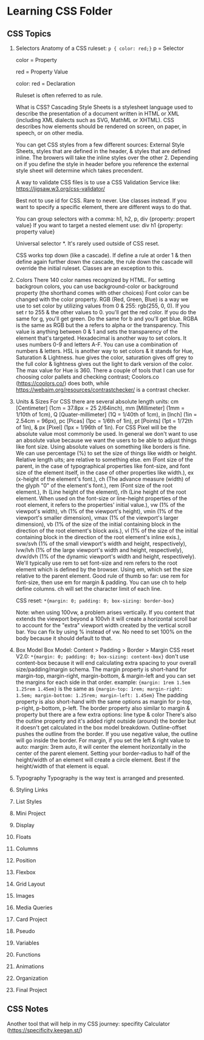 # Learning CSS Folder

## CSS Topics

1. Selectors
   Anatomy of a CSS ruleset:
   `p { color: red;}`
   p = Selector

   color = Property

   red = Property Value

   color: red = Declaration

   Ruleset is often referred to as rule.

   What is CSS? Cascading Style Sheets is a stylesheet language used to describe the presentation of a document written in HTML or XML (including XML dialects such as SVG, MathML or XHTML). CSS describes how elements should be rendered on screen, on paper, in speech, or on other media.

   You can get CSS styles from a few different sources: External Style Sheets, styles that are defined in the header, & styles that are defined inline.
   The browers will take the inline styles over the other 2. Depending on if you define the style in header before you reference the external style sheet will determine which takes precendent.

   A way to validate CSS files is to use a CSS Validation Service like: https://jigsaw.w3.org/css-validator/

   Best not to use id for CSS. Rare to never. Use classes instead. If you want to specify a specific element, there are different ways to do that.

   You can group selectors with a comma: h1, h2, p, div {property: propert value}
   If you want to target a nested element use: div h1 {property: property value}

   Universal selector \*. It's rarely used outside of CSS reset.

   CSS works top down (like a cascade). If define a rule at order 1 & then define again further down the cascade, the rule down the cascade will override the initial ruleset. Classes are an exception to this.

2. Colors
   There 140 color names recognized by HTML. For setting backgroun colors, you can use background-color or background property (the shorthand comes with other choices)
   Font color can be changed with the color property.
   RGB (Red, Green, Blue) is a way we use to set color by utilizing values from 0 & 255: rgb(255, 0, 0). If you set r to 255 & the other values to 0. you'll get the red color. If you do the same for g, you'll get green. Do the same for b and you'll get blue.
   RGBA is the same as RGB but the a refers to alpha or the transparency. This value is anything between 0 & 1 and sets the transparency of the element that's targeted.
   Hexadecimal is another way to set colors. It uses numbers 0-9 and letters A-F. You can use a combination of numbers & letters.
   HSL is another way to set colors & it stands for Hue, Saturation & Lightness. hue gives the color, saturation gives off grey to the full color & lightness gives out the light to dark version of the color. The max value for Hue is 360.
   There a couple of tools that I can use for choosing color pallets and checking contrast; Coolors.co (https://coolors.co/) does both, while https://webaim.org/resources/contrastchecker/ is a contrast checker.

3. Units & Sizes
   For CSS there are several absolute length units: cm [Centimeter] (1cm = 37.8px = 25 2/64inch), mm [Millimeter] (1mm = 1/10th of 1cm), Q [Quater-millimeter] (1Q = 1/40th of 1cm), in [Inch] (1in = 2.54cm = 96px), pc [Picas] (1pc = 1/6th of 1in), pt [Points] (1pt = 1/72th of 1in), & px [Pixel] (1px = 1/96th of 1in). For CSS Pixel will be the absolute value most commonly be used.
   In general we don't want to use an absolute value because we want the users to be able to adjust things like font size. Using absolute values on something like borders is fine.
   We can use percentage (%) to set the size of things like width or height.
   Relative length uits; are relative to something else. em (Font size of the parent, in the case of typographical properties like font-size, and font size of the element itself, in the case of other properties like width.), ex (x-height of the element's font.), ch (The advance measure (width) of the glyph "0" of the element's font.), rem (Font size of the root element.), lh (Line height of the element), rlh (Line height of the root element. When used on the font-size or line-height properties of the root element, it refers to the properties' initial value.), vw (1% of the viewpot's width), vh (1% of the viewport's height), vmin (1% of the viewport's smaller dimension), vmax (1% of the viewport's larger dimension), vb (1% of the size of the initial containing block in the direction of the root element's block axis.), vl (1% of the size of the initial containing block in the direction of the root element's inline exis.), svw/svh (1% of the small viewport's width and height, respectively), lvw/lvh (1% of the large viewport's width and height, respectively), dvw/dvh (1% of the dynamic viewport's width and height, respectively).
   We'll typically use rem to set font-size and rem refers to the root element which is defined by the browser.
   Using em, which set the size relative to the parent element.
   Good rule of thumb so far: use rem for font-size, then use em for margin & padding.
   You can use ch to help define columns. ch will set the character limit of each line.

   CSS reset:
   `*{margin: 0; padding: 0; box-sizing: border-box}`

   Note: when using 100vw, a problem arises vertically. If you content that extends the viewport beyond a 100vh it will create a horizontal scroll bar to account for the "extra" viewport width created by the vertical scroll bar. You can fix by using % instead of vw. No need to set 100% on the body because it should default to that.

4. Box Model
   Box Model: Content > Padding > Border > Margin
   CSS reset V2.0:
   `*{margin: 0; padding: 0; box-sizing: content-box}` don't use content-box because it will end calculating extra spacing to your overall size/padding/margin schema.
   The margin property is short-hand for margin-top, margin-right, margin-bottom, & margin-left and you can set the margins for each side in that order. example:
   `{margin: 1rem 1.5em 1.25rem 1.45em}` is the same as
   `{margin-top: 1rem; margin-right: 1.5em; margin-bottom: 1.25rem; margin-left: 1.45em}`
   The padding property is also short-hand with the same options as margin for p-top, p-right, p-bottom, p-left.
   The border property also similar to margin & property but there are a few extra options: line type & color
   There's also the outline property and it's added right outside (around) the border but it doesn't get calculated in the box model breakdown.
   Outline-offset pushes the outline from the border. If you use negative value, the outline will go inside the border.
   For margin, if you set the left & right value to auto: margin: 3rem auto, it will center the element horizontally in the center of the parent element.
   Setting your border-radius to half of the height/width of an element will create a circle element. Best if the height/width of that element is equal.

5. Typography
   Typography is the way text is arranged and presented.

6. Styling Links
7. List Styles
8. Mini Project
9. Display
10. Floats
11. Columns
12. Position
13. Flexbox
14. Grid Layout
15. Images
16. Media Queries
17. Card Project
18. Pseudo
19. Variables
20. Functions
21. Animations
22. Organization
23. Final Project

## CSS Notes

Another tool that will help in my CSS journey: specifity Calculator (https://specificity.keegan.st/)
